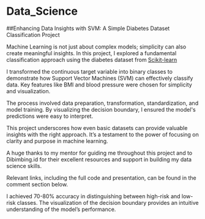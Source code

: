 # Data_Science

##Enhancing Data Insights with SVM: A Simple Diabetes Dataset Classification Project

Machine Learning is not just about complex models; simplicity can also create meaningful insights. In this project, I explored a fundamental classification approach using the diabetes dataset from <a href="https://scikit-learn.org/1.5/datasets/toy_dataset.html">Scikit-learn</a>

I transformed the continuous target variable into binary classes to demonstrate how Support Vector Machines (SVM) can effectively classify data. Key features like BMI and blood pressure were chosen for simplicity and visualization.

The process involved data preparation, transformation, standardization, and model training. By visualizing the decision boundary, I ensured the model's predictions were easy to interpret.

This project underscores how even basic datasets can provide valuable insights with the right approach. It’s a testament to the power of focusing on clarity and purpose in machine learning.

A huge thanks to my mentor for guiding me throughout this project and to Dibimbing.id for their excellent resources and support in building my data science skills.

Relevant links, including the full code and presentation, can be found in the comment section below.

I achieved 70-80% accuracy in distinguishing between high-risk and low-risk classes. The visualization of the decision boundary provides an intuitive understanding of the model’s performance.

